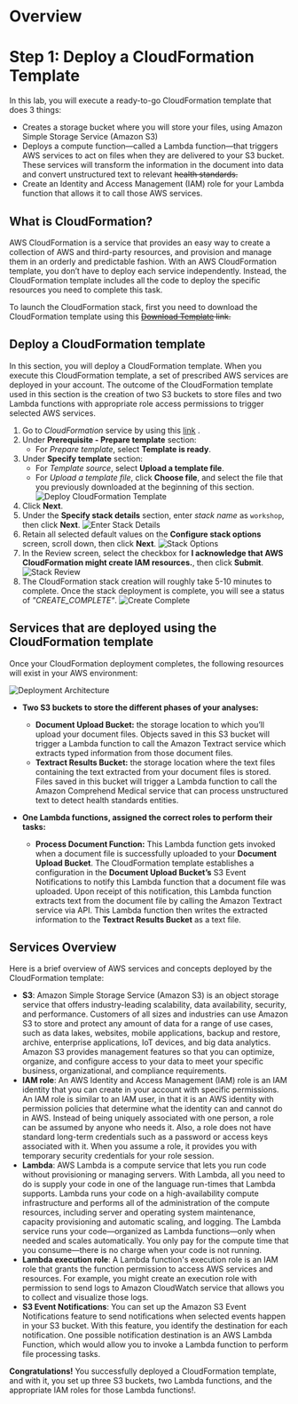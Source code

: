 # **Overview**

**Step 1: Deploy a CloudFormation Template**
========================================
In this lab, you will execute a ready-to-go CloudFormation template that does 3 things:

-   Creates a storage bucket where you will store your files, using Amazon Simple Storage Service (Amazon S3)
-   Deploys a compute function—called a Lambda function—that triggers AWS services to act on files when they are delivered to your S3 bucket. These services will transform the information in the document into data and convert unstructured text to relevant <del>health standards.
-   Create an Identity and Access Management (IAM) role for your Lambda function that allows it to call those AWS services.

## What is CloudFormation?
AWS CloudFormation is a service that provides an easy way to create a collection of AWS and third-party resources, and provision and manage them in an orderly and predictable fashion. With an AWS CloudFormation template, you don’t have to deploy each service independently. Instead, the CloudFormation template includes all the code to deploy the specific resources you need to complete this task.

To launch the CloudFormation stack, first you need to download the CloudFormation template using this <del>[Download Template](https://static.us-east-1.prod.workshops.aws/public/0159f064-d04a-4b67-a12d-5af62f226ce5/static/template.yaml) link.

## Deploy a CloudFormation template
In this section, you will deploy a CloudFormation template. When you execute this CloudFormation template, a set of prescribed AWS services are deployed in your account. The outcome of the CloudFormation template used in this section is the creation of two S3 buckets to store files and two Lambda functions with appropriate role access permissions to trigger selected AWS services.

1.  Go to _CloudFormation_ service by using this [link](https://us-east-1.console.aws.amazon.com/cloudformation/home?region=us-east-1#/stacks/create) .
2.  Under **Prerequisite - Prepare template** section:
    -   For _Prepare template_, select **Template is ready**.
3.  Under **Specify template** section:
    -   For _Template source_, select **Upload a template file**.
    -   For _Upload a template file_, click **Choose file**, and select the file that you previously downloaded at the beginning of this section. ![Deploy CloudFormation Template](images/template-upload.png)
4.  Click **Next**.
5.  Under the **Specify stack details** section, enter _stack name_ as `workshop`, then click **Next**. ![Enter Stack Details](images/stack-details.png)
6.  Retain all selected default values on the **Configure stack options** screen, scroll down, then click **Next**. ![Stack Options](images/stack-options.png)
7.  In the Review screen, select the checkbox for **I acknowledge that AWS CloudFormation might create IAM resources.**, then click **Submit**. ![Stack Review](images/stack-review.png)
8.  The CloudFormation stack creation will roughly take 5-10 minutes to complete. Once the stack deployment is complete, you will see a status of _"CREATE\_COMPLETE"_. ![Create Complete](images/stack-create.png)

## Services that are deployed using the CloudFormation template
Once your CloudFormation deployment completes, the following resources will exist in your AWS environment:

![Deployment Architecture](images/deployment-architecture.png)

-   **Two S3 buckets to store the different phases of your analyses:**
    
    - **Document Upload Bucket:** the storage location to which you’ll upload your document files. Objects saved in this S3 bucket will trigger a Lambda function to call the Amazon Textract service which extracts typed information from those document files.
    -   **Textract Results Bucket:** the storage location where the text files containing the text extracted from your document files is stored. Files saved in this bucket will trigger a Lambda function to call the Amazon Comprehend Medical service that can process unstructured text to detect health standards entities.
    
-   **One  Lambda functions, assigned the correct roles to perform their tasks:**
    -   **Process Document Function:** This Lambda function gets invoked when a document file is successfully uploaded to your **Document Upload Bucket**. The CloudFormation template establishes a configuration in the **Document Upload Bucket’s** S3 Event Notifications to notify this Lambda function that a document file was uploaded. Upon receipt of this notification, this Lambda function extracts text from the document file by calling the Amazon Textract service via API. This Lambda function then writes the extracted information to the **Textract Results Bucket** as a text file.

## Services Overview

Here is a brief overview of AWS services and concepts deployed by the CloudFormation template:

-   **S3**: Amazon Simple Storage Service (Amazon S3) is an object storage service that offers industry-leading scalability, data availability, security, and performance. Customers of all sizes and industries can use Amazon S3 to store and protect any amount of data for a range of use cases, such as data lakes, websites, mobile applications, backup and restore, archive, enterprise applications, IoT devices, and big data analytics. Amazon S3 provides management features so that you can optimize, organize, and configure access to your data to meet your specific business, organizational, and compliance requirements.
-   **IAM role**: An AWS Identity and Access Management (IAM) role is an IAM identity that you can create in your account with specific permissions. An IAM role is similar to an IAM user, in that it is an AWS identity with permission policies that determine what the identity can and cannot do in AWS. Instead of being uniquely associated with one person, a role can be assumed by anyone who needs it. Also, a role does not have standard long-term credentials such as a password or access keys associated with it. When you assume a role, it provides you with temporary security credentials for your role session.
-   **Lambda**: AWS Lambda is a compute service that lets you run code without provisioning or managing servers. With Lambda, all you need to do is supply your code in one of the language run-times that Lambda supports. Lambda runs your code on a high-availability compute infrastructure and performs all of the administration of the compute resources, including server and operating system maintenance, capacity provisioning and automatic scaling, and logging. The Lambda service runs your code—organized as Lambda functions—only when needed and scales automatically. You only pay for the compute time that you consume—there is no charge when your code is not running.
-   **Lambda execution role**: A Lambda function's execution role is an IAM role that grants the function permission to access AWS services and resources. For example, you might create an execution role with permission to send logs to Amazon CloudWatch service that allows you to collect and visualize those logs.
-   **S3 Event Notifications**: You can set up the Amazon S3 Event Notifications feature to send notifications when selected events happen in your S3 bucket. With this feature, you identify the destination for each notification. One possible notification destination is an AWS Lambda Function, which would allow you to invoke a Lambda function to perform file processing tasks.

**Congratulations!** You successfully deployed a CloudFormation template, and with it, you set up three S3 buckets, two Lambda functions, and the appropriate IAM roles for those Lambda functions!.